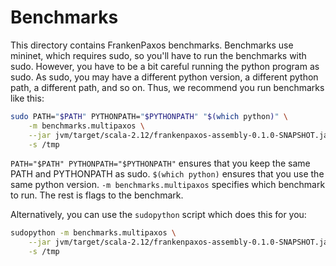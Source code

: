 # Benchmarks

This directory contains FrankenPaxos benchmarks. Benchmarks use mininet, which
requires sudo, so you'll have to run the benchmarks with sudo. However, you
have to be a bit careful running the python program as sudo. As sudo, you may
have a different python version, a different python path, a different path, and
so on. Thus, we recommend you run benchmarks like this:

```bash
sudo PATH="$PATH" PYTHONPATH="$PYTHONPATH" "$(which python)" \
    -m benchmarks.multipaxos \
    --jar jvm/target/scala-2.12/frankenpaxos-assembly-0.1.0-SNAPSHOT.jar \
    -s /tmp
```

`PATH="$PATH" PYTHONPATH="$PYTHONPATH"` ensures that you keep the same PATH and
PYTHONPATH as sudo. `$(which python)` ensures that you use the same python
version. `-m benchmarks.multipaxos` specifies which benchmark to run. The rest
is flags to the benchmark.

Alternatively, you can use the `sudopython` script which does this for you:

```bash
sudopython -m benchmarks.multipaxos \
    --jar jvm/target/scala-2.12/frankenpaxos-assembly-0.1.0-SNAPSHOT.jar \
    -s /tmp
```
